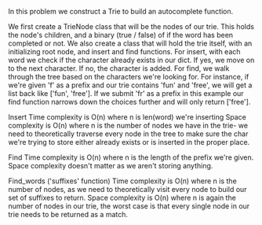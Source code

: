 In this problem we construct a Trie to build an autocomplete function. 

We first create a TrieNode class that will be the nodes of our trie. This holds the node's children, and a binary (true / false) of if the word has been completed or not.
We also create a class that will hold the trie itself, with an initializing root node, and insert and find functions.
For insert, with each word we check if the character already exists in our dict. If yes, we move on to the next character. If no, the character is added. 
For find, we walk through the tree based on the characters we're looking for. For instance, if we're given 'f' as a prefix and our trie contains 'fun' and 'free', 
we will get a list back like ['fun', 'free']. If we submit 'fr' as a prefix in this example our find function narrows down the choices further and will
only return ['free'].

Insert
Time complexity is O(n) where n is len(word) we're inserting
Space complexity is O(n) where n is the number of nodes we have in the trie- we need to theoretically traverse every node in the tree to make sure the char we're trying to store either already exists or 
is inserted in the proper place. 

Find
Time complexity is O(n) where n is the length of the prefix we're given. 
Space complexity doesn't matter as we aren't storing anything. 

Find_words ('suffixes' function)
Time complexity is O(n) where n is the number of nodes, as we need to theoretically visit every node to build our set of suffixes to return. 
Space complexity is O(n) where n is again the number of nodes in our trie, the worst case is that every single node in our trie needs to be returned as a match. 
